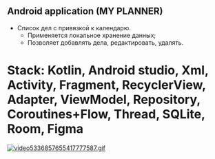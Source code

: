 ## Android application (MY PLANNER)
+ Список дел с привязкой к календарю. 
  + Применяется локальное хранение данных;
  + Позволяет добавлять дела, редактировать, удалять.
# Stack: Kotlin, Android studio, Xml, Activity, Fragment, RecyclerView, Adapter, ViewModel, Repository, Coroutines+Flow, Thread, SQLite, Room, Figma

<a href="https://gifyu.com/image/Sdypd"><img src="https://s11.gifyu.com/images/video5336857655417777587.gif" alt="video5336857655417777587.gif" border="0" /></a>
